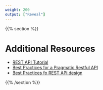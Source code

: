 ```yaml
---
weight: 200
output: ["Reveal"]
---
```


{{% section %}}

# Additional Resources

- [REST API Tutorial](https://www.restapitutorial.com/)
- [Best Practices for a Pragmatic Restful API](https://www.vinaysahni.com/best-practices-for-a-pragmatic-restful-api)
- [Best Practices fo REST APi design](https://stackoverflow.blog/2020/03/02/best-practices-for-rest-api-design/)

{{% /section %}}